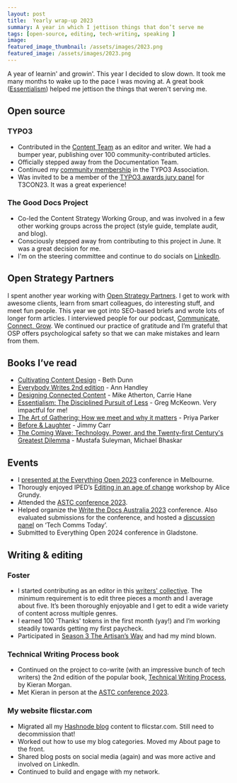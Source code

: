 ```yaml
---
layout: post
title:  Yearly wrap-up 2023
summary: A year in which I jettison things that don’t serve me
tags: [open-source, editing, tech-writing, speaking ]
image: 
featured_image_thumbnail: /assets/images/2023.png
featured_image: /assets/images/2023.png
---
```


A year of learnin' and growin'. This year I decided to slow down. It took me many months to wake up to the pace I was moving at. A great book ([Essentialism](https://www.goodreads.com/en/book/show/18077875)) helped me jettison the things that weren't serving me. 

## Open source

### TYPO3

* Contributed in the [Content Team](https://typo3.org/community/teams/content) as an editor and writer. We had a bumper year, publishing over 100 community-contributed articles.
* Officially stepped away from the Documentation Team. 
* Continued my [community membership](https://typo3.org/project/association/membership) in the TYPO3 Association.
* Was invited to be a member of the [TYPO3 awards jury panel](https://flicstar.com/t3con) for T3CON23. It was a great experience!

### The Good Docs Project
* Co-led the Content Strategy Working Group, and was involved in a few other working groups across the project (style guide, template audit, and blog).
* Consciously stepped away from contributing to this project in June. It was a great decision for me.
* I'm on the steering committee and continue to do socials on [LinkedIn](https://www.linkedin.com/company/89824113/).

## Open Strategy Partners
I spent another year working with [Open Strategy Partners](https://openstrategypartners.com/). 
I get to work with awesome clients, learn from smart colleagues, do interesting stuff, and meet fun people. This year we got into SEO-based briefs and wrote lots of longer form articles. I interviewed people for our podcast, [Communicate, Connect, Grow](https://openstrategypartners.com/resources/the-osp-podcast/). We continued our practice of gratitude and I’m grateful that OSP offers psychological safety so that we can make mistakes and learn from them.

## Books I’ve read
* [Cultivating Content Design](https://abookapart.com/products/cultivating-content-design) - Beth Dunn
* [Everybody Writes 2nd edition](https://annhandley.com/everybodywrites/)  - Ann Handley
* [Designing Connected Content](https://www.oreilly.com/library/view/designing-connected-content/9780134764061/)  - Mike Atherton, Carrie Hane
* [Essentialism: The Disciplined Pursuit of Less](https://www.goodreads.com/en/book/show/18077875) - Greg McKeown. Very impactful for me!
* [The Art of Gathering: How we meet and why it matters](https://www.priyaparker.com/book-art-of-gathering)  - Priya Parker
* [Before & Laughter](https://www.goodreads.com/en/book/show/58112555) - Jimmy Carr
* [The Coming Wave: Technology, Power, and the Twenty-first Century's Greatest Dilemma](https://www.the-coming-wave.com/) - Mustafa Suleyman, Michael Bhaskar

## Events
* I [presented at the Everything Open 2023](https://flicstar.com/everythingopen) conference in Melbourne. 
* Thorougly enjoyed IPED’s [Editing in an age of change](https://www.linkedin.com/posts/felicitybrand_join-us-for-what-is-sure-to-be-a-fantastic-activity-7123110680634789889-8CD_) workshop by Alice Grundy.
* Attended the [ASTC conference 2023](https://www.astc.org.au/conference-home-2023). 
* Helped organize the [Write the Docs Australia 2023](https://www.writethedocs.org/conf/australia/2023/team/) conference. Also evaluated submissions for the conference, and hosted a [discussion panel](https://www.writethedocs.org/conf/australia/2023/panel/) on ‘Tech Comms Today’.
* Submitted to Everything Open 2024 conference in Gladstone.

## Writing & editing
### Foster
* I started contributing as an editor in this [writers' collective](https://tally.so/r/wd0xBd). The minimum requirement is to edit three pieces a month and I average about five. It’s been thoroughly enjoyable and I get to edit a wide variety of content across multiple genres.
* I earned 100 'Thanks' tokens in the first month (yay!) and  I’m working steadily towards getting my first paycheck. 
* Participated in [Season 3 The Artisan’s Way](https://flicstar.com/taw-foster) and had my mind blown.

### Technical Writing Process book
* Continued on the project to co-write (with an impressive bunch of tech writers) the 2nd edition of the popular book, [Technical Writing Process](https://technicalwritingprocess.com/), by Kieran Morgan.
* Met Kieran in person at the [ASTC conference 2023](https://www.astc.org.au/conference-home-2023).

### My website flicstar.com
* Migrated all my [Hashnode blog](https://flicstar.hashnode.dev/) content to flicstar.com. Still need to decommission that!
* Worked out how to use my blog categories. Moved my About page to the front. 
* Shared blog posts on social media (again) and was more active and involved on LinkedIn. 
* Continued to build and engage with my network. 
